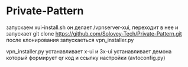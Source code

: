 # Private-Pattern
запускаем xui-install.sh
он делает /vpnserver-xui, переходит в  нее и запускает git clone https://github.com/Solovey-Tech/Private-Pattern.git
после клонирования запускаеться vpn_installer.py

vpn_installer.py устанавливает x-ui и 3x-ui
устанавливает демона который формирует qr код и ссылку настройки (avtoconfig.py)
